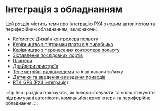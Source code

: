 # Інтеграція з обладнанням

Цей розділ містить теми про інтеграцію PX4 з _новим_ автопілотом та периферійним обладнанням, включаючи:

- [Reference Дизайн контролера польоту](../hardware/reference_design.md)
- [Керівництво з підтримки плати від виробника](../hardware/board_support_guide.md)
- [Керівництво з перенесення контролера польоту](../hardware/porting_guide.md)
- [Зіставлення послідовних портів](../hardware/serial_port_mapping.md)
- [Планери](../dev_airframes/index.md)
- [Драйвери пристроїв](../middleware/drivers.md)
- [Телеметрійні радіо/модеми](../data_links/telemetry.md) та інші канали зв'язку
- [Датчики та введення-виведення приводів](../sensor_bus/index.md)
- [RTK GPS (PX4 інтеграція)](../advanced/rtk_gps.md)

:::tip
Інші розділи показують, як _використовувати_ та _налаштовувати_ підтримувані [автопілоти](../flight_controller/README.md), [компаньйон комп'ютери](../companion_computer/README.md) та [периферійне](../peripherals/README.md) обладнання.
:::
